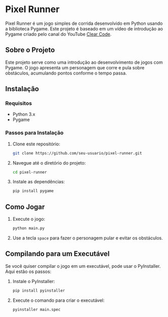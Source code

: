 # Pixel Runner

Pixel Runner é um jogo simples de corrida desenvolvido em Python usando a biblioteca Pygame. Este projeto é baseado em um vídeo de introdução ao Pygame criado pelo canal do YouTube [Clear Code](https://www.youtube.com/c/ClearCode).

## Sobre o Projeto

Este projeto serve como uma introdução ao desenvolvimento de jogos com Pygame. O jogo apresenta um personagem que corre e pula sobre obstáculos, acumulando pontos conforme o tempo passa.

## Instalação

### Requisitos

- Python 3.x
- Pygame

### Passos para Instalação

1. Clone este repositório:
    ```sh
    git clone https://github.com/seu-usuario/pixel-runner.git
    ```

2. Navegue até o diretório do projeto:
    ```sh
    cd pixel-runner
    ```

3. Instale as dependências:
    ```sh
    pip install pygame
    ```

## Como Jogar

1. Execute o jogo:
    ```sh
    python main.py
    ```

2. Use a tecla `space` para fazer o personagem pular e evitar os obstáculos.

## Compilando para um Executável

Se você quiser compilar o jogo em um executável, pode usar o PyInstaller. Aqui estão os passos:

1. Instale o PyInstaller:
    ```sh
    pip install pyinstaller
    ```

2. Execute o comando para criar o executável:
    ```sh
    pyinstaller main.spec
    ```
